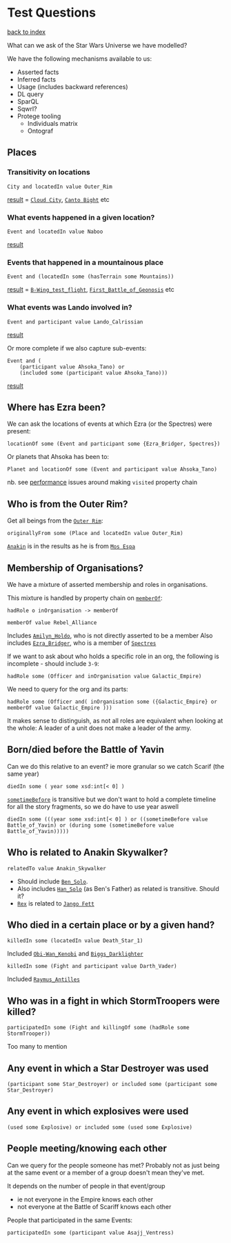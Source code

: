 # Test Questions

[back to index](index.md)

What can we ask of the Star Wars Universe we have modelled?

We have the following mechanisms available to us:
* Asserted facts
* Inferred facts
* Usage (includes backward references)
* DL query
* SparQL
* Sqwrl?
* Protege tooling
    * Individuals matrix
    * Ontograf


## Places

### Transitivity on locations

    City and locatedIn value Outer_Rim

[result](https://star-wars-ontology.herokuapp.com/dlquery/?expression=City+and+locatedIn+value+Outer_Rim&syntax=man)
 = [```Cloud City```](http://localhost:8080/individuals/723710809/),
[```Canto Bight```](http://localhost:8080/individuals/-1408061252/) etc

### What events happened in a given location?

    Event and locatedIn value Naboo

[result](https://star-wars-ontology.herokuapp.com/dlquery/?expression=Event+and+%28locatedIn+value+Naboo%29&syntax=man)

### Events that happened in a mountainous place

    Event and (locatedIn some (hasTerrain some Mountains))

[result](https://star-wars-ontology.herokuapp.com/dlquery/?expression=Event+and+%28locatedIn+some+%28hasTerrain+some+Mountains%29%29&syntax=man)
 = [```B-Wing_test_flight```](http://localhost:8080/individuals/-533932360/),
[```First_Battle_of_Geonosis```](http://localhost:8080/individuals/-1153681569/) etc

### What events was Lando involved in?

    Event and participant value Lando_Calrissian

[result](https://star-wars-ontology.herokuapp.com/dlquery/?expression=Event+and+%28participant+value+Lando_Calrissian%29&syntax=man)

Or more complete if we also capture sub-events:

    Event and (
        (participant value Ahsoka_Tano) or
        (included some (participant value Ahsoka_Tano)))

[result](https://star-wars-ontology.herokuapp.com/dlquery/?expression=Event+and+%28%28participant+value+Ahsoka_Tano%29+or+%28included+some+%28participant+value+Ahsoka_Tano%29%29%29&syntax=man)

## Where has Ezra been?
We can ask the locations of events at which Ezra (or the Spectres) were present:

    locationOf some (Event and participant some {Ezra_Bridger, Spectres})

Or planets that Ahsoka has been to:

    Planet and locationOf some (Event and participant value Ahsoka_Tano)

nb. see [performance](performance.md) issues around making ```visited``` property chain

## Who is from the Outer Rim?
Get all beings from the [```Outer Rim```](https://star-wars-ontology.herokuapp.com/individuals/-1386770186/):

    originallyFrom some (Place and locatedIn value Outer_Rim)

[```Anakin```](https://star-wars-ontology.herokuapp.com/individuals/124477048/)
is in the results as he is from  [```Mos Espa```](https://star-wars-ontology.herokuapp.com/individuals/-1084757583/)


## Membership of Organisations?
We have a mixture of asserted membership and roles in organisations.

This mixture is handled by property chain on [```memberOf```](https://star-wars-ontology.herokuapp.com/objectproperties/-1602556939/):

    hadRole o inOrganisation -> memberOf    

    memberOf value Rebel_Alliance

Includes [```Amilyn_Holdo```](https://star-wars-ontology.herokuapp.com/individuals/1514973977/), who is not directly asserted to be a member
Also includes [```Ezra_Bridger```](https://star-wars-ontology.herokuapp.com/individuals/-1105472430/), who is a member of [```Spectres```](https://star-wars-ontology.herokuapp.com/individuals/1273958379/)

If we want to ask about who holds a specific role in an org, the following is incomplete - should include ```3-9```:

    hadRole some (Officer and inOrganisation value Galactic_Empire)

We need to query for the org and its parts:

    hadRole some (Officer and( inOrganisation some ({Galactic_Empire} or memberOf value Galactic_Empire )))

It makes sense to distinguish, as not all roles are equivalent when looking at the whole:
A leader of a unit does not make a leader of the army.

## Born/died before the Battle of Yavin
Can we do this relative to an event? 
ie more granular so we catch Scarif (the same year)

    diedIn some ( year some xsd:int[< 0] )

[```sometimeBefore```](https://star-wars-ontology.herokuapp.com/objectproperties/-1091741052/)
is transitive but we don't want to hold a complete timeline for all the story fragments,
so we do have to use year aswell

    diedIn some (((year some xsd:int[< 0] ) or ((sometimeBefore value Battle_of_Yavin) or (during some (sometimeBefore value Battle_of_Yavin)))))

## Who is related to Anakin Skywalker?

    relatedTo value Anakin_Skywalker

- Should include [```Ben_Solo```](https://star-wars-ontology.herokuapp.com/individuals/791330359/).
- Also includes [```Han_Solo```](https://star-wars-ontology.herokuapp.com/individuals/-891756947/) (as Ben's Father) as related is transitive. Should it?
- [```Rex```](https://star-wars-ontology.herokuapp.com/individuals/-953035159/)
is related to [```Jango Fett```](https://star-wars-ontology.herokuapp.com/individuals/1082292387/)

## Who died in a certain place or by a given hand?

    killedIn some (locatedIn value Death_Star_1)

Included
[```Obi-Wan_Kenobi```](https://star-wars-ontology.herokuapp.com/individuals/430816088/) and
[```Biggs_Darklighter```](https://star-wars-ontology.herokuapp.com/individuals/-1217341474/)

    killedIn some (Fight and participant value Darth_Vader)

Included 
[```Raymus_Antilles```](https://star-wars-ontology.herokuapp.com/individuals/-587033198/)

## Who was in a fight in which StormTroopers were killed?

    participatedIn some (Fight and killingOf some (hadRole some StormTrooper))

Too many to mention

## Any event in which a Star Destroyer was used

    (participant some Star_Destroyer) or included some (participant some Star_Destroyer)

## Any event in which explosives were used

    (used some Explosive) or included some (used some Explosive)

## People meeting/knowing each other

Can we query for the people someone has met?
Probably not as just being at the same event or a member of a group doesn't mean they've met.

It  depends on the number of people in that event/group
  - ie not everyone in the Empire knows each other
  - not everyone at the Battle of Scariff knows each other

People that participated in the same Events:

    participatedIn some (participant value Asajj_Ventress)
